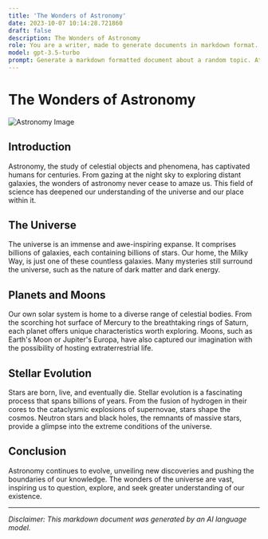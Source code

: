 ```yaml
---
title: 'The Wonders of Astronomy'
date: 2023-10-07 10:14:28.721860
draft: false
description: The Wonders of Astronomy
role: You are a writer, made to generate documents in markdown format. It is very important that all of the documents you generate are in valid markdown format.
model: gpt-3.5-turbo
prompt: Generate a markdown formatted document about a random topic. At the bottom, include a disclaimer explaining that the document was generated by you. The first line of the document should be the title. Make sure that the entire document is in proper markdown format, using a mix of various tags to make the document visually appealing.
---
```


# The Wonders of Astronomy

![Astronomy Image](https://example.com/astronomy.jpg)

## Introduction

Astronomy, the study of celestial objects and phenomena, has captivated humans for centuries. From gazing at the night sky to exploring distant galaxies, the wonders of astronomy never cease to amaze us. This field of science has deepened our understanding of the universe and our place within it.

## The Universe

The universe is an immense and awe-inspiring expanse. It comprises billions of galaxies, each containing billions of stars. Our home, the Milky Way, is just one of these countless galaxies. Many mysteries still surround the universe, such as the nature of dark matter and dark energy.

## Planets and Moons

Our own solar system is home to a diverse range of celestial bodies. From the scorching hot surface of Mercury to the breathtaking rings of Saturn, each planet offers unique characteristics worth exploring. Moons, such as Earth's Moon or Jupiter's Europa, have also captured our imagination with the possibility of hosting extraterrestrial life.

## Stellar Evolution

Stars are born, live, and eventually die. Stellar evolution is a fascinating process that spans billions of years. From the fusion of hydrogen in their cores to the cataclysmic explosions of supernovae, stars shape the cosmos. Neutron stars and black holes, the remnants of massive stars, provide a glimpse into the extreme conditions of the universe.

## Conclusion

Astronomy continues to evolve, unveiling new discoveries and pushing the boundaries of our knowledge. The wonders of the universe are vast, inspiring us to question, explore, and seek greater understanding of our existence.

---

*Disclaimer: This markdown document was generated by an AI language model.*